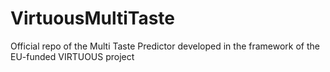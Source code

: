 # VirtuousMultiTaste
Official repo of the Multi Taste Predictor developed in the framework of the EU-funded VIRTUOUS project
